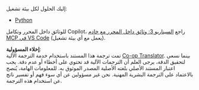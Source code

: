 <!--
CO_OP_TRANSLATOR_METADATA:
{
  "original_hash": "c8c1a74c74f6c2d42d511daf12d0b6c5",
  "translation_date": "2025-07-14T06:32:00+00:00",
  "source_file": "09-CaseStudy/docs-mcp/solution/README.md",
  "language_code": "ar"
}
-->
إليك الحلول لكل بيئة تشغيل:
- [Python](./python/README.md)

للوثائق داخل المحرر وتكامل Copilot، راجع [السيناريو 3: وثائق داخل المحرر مع خادم MCP في VS Code](./scenario3/README.md) (يعمل مع أي بيئة تشغيل).

**إخلاء المسؤولية**:  
تمت ترجمة هذا المستند باستخدام خدمة الترجمة الآلية [Co-op Translator](https://github.com/Azure/co-op-translator). بينما نسعى لتحقيق الدقة، يرجى العلم أن الترجمات الآلية قد تحتوي على أخطاء أو عدم دقة. يجب اعتبار المستند الأصلي بلغته الأصلية المصدر الموثوق به. للمعلومات الهامة، يُنصح بالاعتماد على الترجمة البشرية المهنية. نحن غير مسؤولين عن أي سوء فهم أو تفسير ناتج عن استخدام هذه الترجمة.